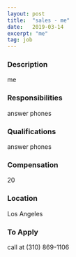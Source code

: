 ```yaml
---
layout: post
title:  "sales - me"
date:   2019-03-14
excerpt: "me"
tag: job
---
```


### Description   

me


### Responsibilities   

answer phones


### Qualifications   

answer phones


### Compensation   

20


### Location   

Los Angeles




### To Apply   

call at (310) 869-1106





